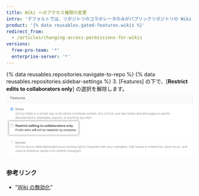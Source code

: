 ```yaml
---
title: Wiki へのアクセス権限の変更
intro: 'デフォルトでは、リポジトリのコラボレータのみがパブリックリポジトリの Wiki を編集できますが、{% data variables.product.product_name %}アカウントを持つすべての人に Wiki の編集を許可することもできます。'
product: '{% data reusables.gated-features.wikis %}'
redirect_from:
  - /articles/changing-access-permissions-for-wikis
versions:
  free-pro-team: '*'
  enterprise-server: '*'
---
```


{% data reusables.repositories.navigate-to-repo %}
{% data reusables.repositories.sidebar-settings %}
3. [Features] の下で、[**Restrict edits to collaborators only**] の選択を解除します。 ![Wiki の編集制限](/assets/images/help/wiki/wiki_restrict_editing.png)

### 参考リンク

- "[Wiki の無効化](/articles/disabling-wikis)"
